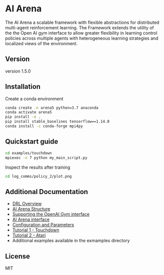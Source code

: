 # AI Arena

The AI Arena a scalable framework with flexible abstractions for distributed multi-agent reinforcement learning. The Framework extends the utility of the the Open AI gym interface to allow greater flexibility in learning control policies across multiple agents with heterogeneous learning strategies and localized views of the environment.

## Version 
version 1.5.0

## Installation

Create a conda environment

```` sh
conda create -n arena5 python=3.7 anaconda
conda activate arena5
pip install -e .
pip install stable_baselines tensorflow==1.14.0
conda install -c conda-forge mpi4py

````

## Quickstart guide

```` sh
cd examples/touchdown
mpiexec -n 7 python my_main_script.py
````

Inspect the results after training

```` sh
cd log_comms/policy_2/plot.png
````

## Additional Documentation
 - [DRL Overview](docs/01_DRL_Overview.md) 
 - [AI Arena Structure](docs/02_AI_Arena_Structure.md)
 - [Supporting the OpenAI Gym interface](docs/03_Gym_Interface.md)
 - [AI Arena interface](docs/04_Arena_Interface.md)
 - [Configuration and Parameters](docs/05_Parameters.md)
 - [Tutorial 1 - Touchdown](docs/Tut_01.md)
 - [Tutorial 2 - Atari](docs/Tut_02_Atari.md)
 - Additional examples available in the exmamples directory

## License
MIT
